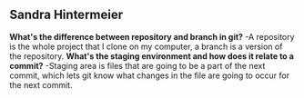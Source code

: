 ## Sandra Hintermeier
**What's the difference between repository and branch in git?**
-A repository is the whole project that I clone on my computer, a branch is a version of the repository.
**What's the staging environment and how does it relate to a commit?**
-Staging area is files that are going to be a part of the next commit, which lets git know what changes in the file are going to occur for the next commit.
